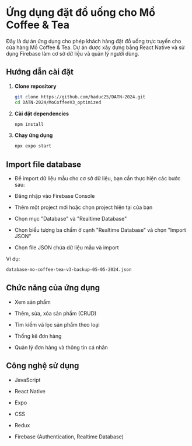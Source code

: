 # Ứng dụng đặt đồ uống cho Mồ Coffee & Tea

Đây là dự án ứng dụng cho phép khách hàng đặt đồ uống trực tuyến cho cửa hàng Mồ Coffee & Tea. Dự án được xây dựng bằng React Native và sử dụng Firebase làm cơ sở dữ liệu và quản lý người dùng.

## Hướng dẫn cài đặt

1. **Clone repository**

   ```bash
   git clone https://github.com/haduc25/DATN-2024.git
   cd DATN-2024/MoCoffeeV3_optimized

2. **Cài đặt dependencies**

   ```bash
   npm install

3. **Chạy ứng dụng**

   ```bash
   npx expo start

## Import file database

- Để import dữ liệu mẫu cho cơ sở dữ liệu, bạn cần thực hiện các bước sau:

- Đăng nhập vào Firebase Console

- Thêm một project mới hoặc chọn project hiện tại của bạn

- Chọn mục "Database" và "Realtime Database"

- Chọn biểu tượng ba chấm ở cạnh "Realtime Database" và chọn "Import JSON"

- Chọn file JSON chứa dữ liệu mẫu và import

Ví dụ:
   ```bash
   database-mo-coffee-tea-v3-backup-05-05-2024.json
   ```

## Chức năng của ứng dụng

- Xem sản phẩm
  
- Thêm, sửa, xóa sản phẩm (CRUD)
  
- Tìm kiếm và lọc sản phẩm theo loại
  
- Thống kê đơn hàng
  
- Quản lý đơn hàng và thông tin cá nhân

## Công nghệ sử dụng

- JavaScript

- React Native

- Expo

- CSS

- Redux

- Firebase (Authentication, Realtime Database)
